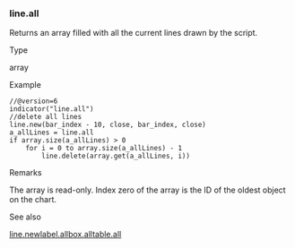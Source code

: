 ### line.all

Returns an array filled with all the current lines drawn by the script.

Type

array<line>

Example

```
//@version=6  
indicator("line.all")  
//delete all lines  
line.new(bar_index - 10, close, bar_index, close)  
a_allLines = line.all  
if array.size(a_allLines) > 0  
    for i = 0 to array.size(a_allLines) - 1  
        line.delete(array.get(a_allLines, i))
```

Remarks

The array is read-only. Index zero of the array is the ID of the oldest object on the chart.

See also

[line.new](#fun_line.new)[label.all](#var_label.all)[box.all](#var_box.all)[table.all](#var_table.all)
